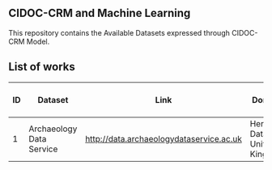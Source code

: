 ## CIDOC-CRM and Machine Learning

This repository contains the Available Datasets expressed through CIDOC-CRM Model.


## List of works

| ID  | Dataset | Link | Domain | Triples |SPARQL Endpoint/ API | Data Dump |
|---|---|---|---|---|---|---|
| 1 | Archaeology Data Service| http://data.archaeologydataservice.ac.uk | Heritage Data of United Kingdom | 1,559,912 | ✓ | |

